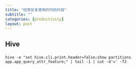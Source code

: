 ```yaml
---
title: "经常反复使用的代码片段"
subtitle: ""
categories: [productivity]
layout: post
---
```



## Hive

###
```shell
hive -e "set hive.cli.print.header=false;show partitions app.app_query_attr_feature;" | tail -1 | cut -d'=' -f2
```